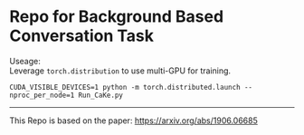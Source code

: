 # Repo for Background Based Conversation Task

Useage:  
Leverage `torch.distribution` to use multi-GPU for training.  
``` 
CUDA_VISIBLE_DEVICES=1 python -m torch.distributed.launch --nproc_per_node=1 Run_CaKe.py
```
--- 
This Repo is based on the paper: https://arxiv.org/abs/1906.06685  

